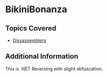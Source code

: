 # BikiniBonanza

## Topics Covered

- [Dissassemblers](/reverse-engineering/what-are-disassemblers/)
## Additional Information

This is .NET Reversing with slight obfuscation.